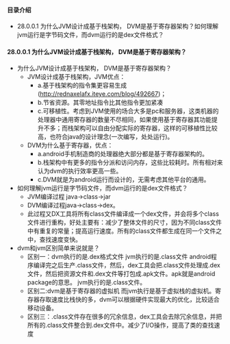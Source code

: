 #### 目录介绍
- 28.0.0.1 为什么JVM设计成基于栈架构， DVM是基于寄存器架构？如何理解jvm运行是字节码文件，而dvm运行的是dex文件格式？



#### 28.0.0.1 为什么JVM设计成基于栈架构， DVM是基于寄存器架构？
- 为什么JVM设计成基于栈架构， DVM是基于寄存器架构？
    - JVM设计成基于栈架构，JVM优点：
        - a.基于栈架构的指令集更容易生成(http://rednaxelafx.iteye.com/blog/492667)；
        - b.节省资源。其零地址指令比其他指令更加紧凑
        - c.可移植性。考虑到JVM使用的场合大多是pc和服务器，这类机器的处理器中通用寄存器的数量不尽相同，如果使用基于寄存器其功能提升不多；而栈架构可以自由分配实际的寄存器，这样的可移植性比较高，也符合java的设计理念(一次编写，处处运行)。
    - DVM为什么基于寄存器，优点：
        - a.android手机制造商的处理器绝大部分都是基于寄存器架构的。
        - b.栈架构中有更多的指令分派和访问内存，这些比较耗时。所有相对来认为dvm的执行效率更高一些。
        - c.DVM就是为android运行而设计的，无需考虑其他平台的通用。
- 如何理解jvm运行是字节码文件，而dvm运行的是dex文件格式？
    - JVM编译过程 java->class->jar 
    - DVM编译过程java->class->dex。
    - 此过程又DX工具将所有class文件编译成一个dex文件，并会将多个class文件进行重构，好处主要有：减少了整体文件的尺寸，因为不同class文件中有重复的常量；提高运行速度。所有的class文件都生成在同一个文件之中，查找速度变快。
- dvm和jvm区别简单来说就是？
    - 区别一：dvm执行的是.dex格式文件  jvm执行的是.class文件   android程序编译完之后生产.class文件，然后，dex工具会把.class文件处理成.dex文件，然后把资源文件和.dex文件等打包成.apk文件。apk就是android package的意思。 jvm执行的是.class文件。
    - 区别二:dvm是基于寄存器的虚拟机  而jvm执行是基于虚拟栈的虚拟机。寄存器存取速度比栈快的多，dvm可以根据硬件实现最大的优化，比较适合移动设备。
    - 区别三：.class文件存在很多的冗余信息，dex工具会去除冗余信息，并把所有的.class文件整合到.dex文件中。减少了I/O操作，提高了类的查找速度



























